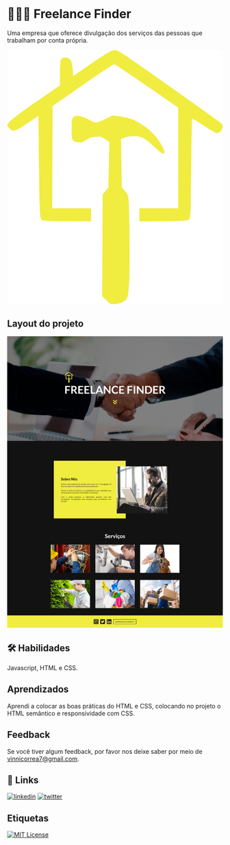 
# 👨🏻‍💼 Freelance Finder

Uma empresa que oferece divulgação dos serviços das pessoas que trabalham por conta própria.

<p align="center">
  <img alt="" src="imagens/logo2.png">
</p>

## Layout do projeto

<p align="center">
  <img alt="" src="print-page.jpeg">
</p>


## 🛠 Habilidades
Javascript, HTML e CSS.


## Aprendizados

Aprendi a colocar as boas práticas do HTML e CSS, colocando no projeto o HTML semântico e responsividade com CSS.
## Feedback

Se você tiver algum feedback, por favor nos deixe saber por meio de vinnicorrea7@gmail.com.


## 🔗 Links
[![linkedin](https://img.shields.io/badge/linkedin-0A66C2?style=for-the-badge&logo=linkedin&logoColor=white)](https://www.linkedin.com/in/vinicius-graciano-5081501a1/)
[![twitter](https://img.shields.io/badge/twitter-1DA1F2?style=for-the-badge&logo=twitter&logoColor=white)](https://twitter.com/viniciuswx_)

## Etiquetas

[![MIT License](https://img.shields.io/badge/License-MIT-green.svg)](https://choosealicense.com/licenses/mit/)

